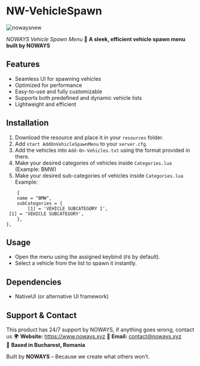 # NW-VehicleSpawn

![nowaysnew](https://github.com/user-attachments/assets/7bab109a-431c-4aed-a66e-b48c1f600d60)

*NOWAYS Vehicle Spawn Menu* 
🚀 **A sleek, efficient vehicle spawn menu built by NOWAYS**  

## Features 

- Seamless UI for spawning vehicles  
- Optimized for performance  
- Easy-to-use and fully customizable  
- Supports both predefined and dynamic vehicle lists  
- Lightweight and efficient  

## Installation
1. Download the resource and place it in your `resources` folder.  
2. Add `start AddOnVehicleSpawnMenu` to your `server.cfg`.  
3. Add the vehicles into `Add-On-Vehicles.txt` using the format provided in there.
4. Make your desired categories of vehicles inside `Categories.lua` (Example: BMW)
5. Make your desired sub-categories of vehicles inside `Categories.lua` Example:
```
    {
	name = "BMW",
	subCategories = {
		[1] = 'VEHICLE SUBCATEGORY 1',
 [1] = 'VEHICLE SUBCATEGORY',
	},
},
```

## Usage  
- Open the menu using the assigned keybind (`F6` by default).  
- Select a vehicle from the list to spawn it instantly.  

## Dependencies
- NativeUI (or alternative UI framework)  

## Support & Contact 
This product has 24/7 support by NOWAYS, if anything goes wrong, contact us
🌍 **Website:** https://www.noways.xyz
📧 **Email:** contact@noways.xyz  
📍 **Based in Bucharest, Romania**  

Built by **NOWAYS** – Because we create what others won’t.  

